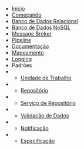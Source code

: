 * [Início](/)
* [Começando](pt-br/getting-started.md)
* [Banco de Dados Relacional](pt-br/database/relational.md)
* [Banco de Dados NoSQL](pt-br/database/nosql.md)
* [Message Broker](pt-br/broker.md)
* [Pipeline](pt-br/pipeline.md)
* [Documentação](pt-br/documentation.md)
* [Mapeamento](pt-br/mapping.md)
* [Logging](pt-br/logging.md)
* Padrões
* * [Unidade de Trabalho](pt-br/database/use-unitofwork.md)
* * [Repositório](pt-br/database/use-repository.md)
* * [Serviço de Repositório](pt-br/database/use-service.md)
* * [Validação de Dados](pt-br/validation.md)
* * [Notificação](pt-br/notification.md)
* * [Especificação](pt-br/specification.md)